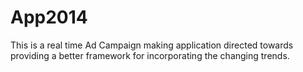App2014
=======
This is a real time Ad Campaign making application directed towards providing a better framework 
for incorporating the changing trends.
